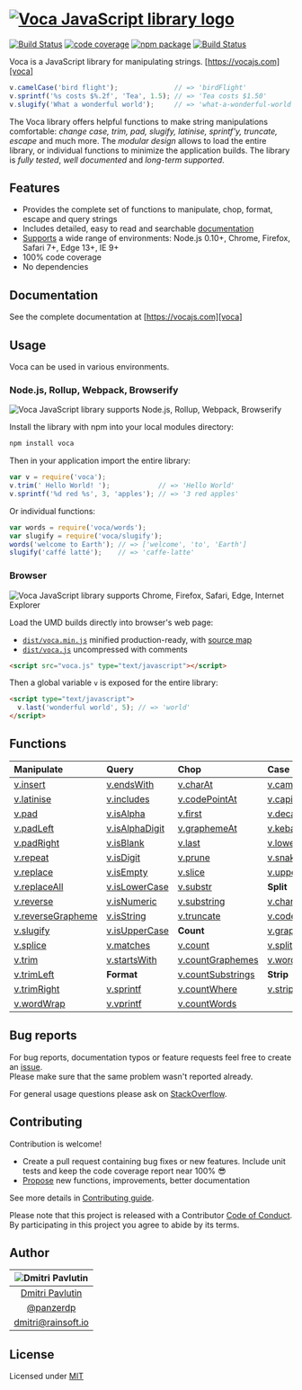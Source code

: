 # [![Voca JavaScript library logo][logo]][voca]

[![Build Status](https://travis-ci.org/hyeonil/awesome-string.svg?branch=master)](https://travis-ci.org/hyeonil/awesome-string)
[![code coverage](https://img.shields.io/codecov/c/github/panzerdp/voca.svg)](https://codecov.io/github/panzerdp/voca)
[![npm package](https://img.shields.io/npm/v/voca.svg)](https://www.npmjs.com/package/voca)
[![Build Status](https://saucelabs.com/buildstatus/nuti0102_voca)](https://saucelabs.com/beta/builds/8cf2a13caaad435e96a4940fdbe3f101)

Voca is a JavaScript library for manipulating strings. [https://vocajs.com][voca]

```javascript
v.camelCase('bird flight');              // => 'birdFlight'
v.sprintf('%s costs $%.2f', 'Tea', 1.5); // => 'Tea costs $1.50'
v.slugify('What a wonderful world');     // => 'what-a-wonderful-world'
```

The Voca library offers helpful functions to make string manipulations comfortable: *change case, trim, pad, slugify,
latinise, sprintf'y, truncate, escape* and much more.  The *modular design* allows to load the entire library, or
individual functions to minimize the application builds. The library is *fully tested*, *well documented* and *long-term supported*.

## Features

*  Provides the complete set of functions to manipulate, chop, format, escape and query strings
*  Includes detailed, easy to read and searchable [documentation][voca]
*  [Supports](https://saucelabs.com/u/panzerdp) a wide range of environments: Node.js 0.10+, Chrome, Firefox, Safari 7+, Edge 13+, IE 9+
*  100% code coverage
*  No dependencies

## Documentation

See the complete documentation at [https://vocajs.com][voca]

## Usage
Voca can be used in various environments.

### Node.js, Rollup, Webpack, Browserify

![Voca JavaScript library supports Node.js, Rollup, Webpack, Browserify][logo_commonjs]

Install the library with npm into your local modules directory:

```bash
npm install voca
```

Then in your application import the entire library:

```javascript
var v = require('voca');
v.trim(' Hello World! ');            // => 'Hello World'
v.sprintf('%d red %s', 3, 'apples'); // => '3 red apples'
```

Or individual functions:

```javascript
var words = require('voca/words');
var slugify = require('voca/slugify');
words('welcome to Earth'); // => ['welcome', 'to', 'Earth']
slugify('caffé latté');    // => 'caffe-latte'
```

### Browser

![Voca JavaScript library supports Chrome, Firefox, Safari, Edge, Internet Explorer][logo_browsers]

Load the UMD builds directly into browser's web page:

* [`dist/voca.min.js`][voca_min_js] minified production-ready, with [source map][source_map] 
* [`dist/voca.js`][voca_js] uncompressed with comments

```html
<script src="voca.js" type="text/javascript"></script>
```

Then a global variable `v` is exposed for the entire library:

```html
<script type="text/javascript">
  v.last('wonderful world', 5); // => 'world'
</script>
```

## Functions

| Manipulate                           | Query                          | Chop                                 | Case                           | Index                          |
| :----------------------------------- | :----------------------------- | :----------------------------------- | :----------------------------- | :------------------------------|
| [v.insert][insert]                   | [v.endsWith][endsWith]         | [v.charAt][charAt]                   | [v.camelCase][camelCase]       | [v.indexOf][indexOf]           |
| [v.latinise][latinise]               | [v.includes][includes]         | [v.codePointAt][codePointAt]         | [v.capitalize][capitalize]     | [v.lastIndexOf][lastIndexOf]   |
| [v.pad][pad]                         | [v.isAlpha][isAlpha]           | [v.first][first]                     | [v.decapitalize][decapitalize] | [v.search][search]             |
| [v.padLeft][padLeft]                 | [v.isAlphaDigit][isAlphaDigit] | [v.graphemeAt][graphemeAt]           | [v.kebabCase][kebabCase]       | **Escape**                     |
| [v.padRight][padRight]               | [v.isBlank][isBlank]           | [v.last][last]                       | [v.lowerCase][lowerCase]       | [v.escapeHtml][escapeHtml]     |
| [v.repeat][repeat]                   | [v.isDigit][isDigit]           | [v.prune][prune]                     | [v.snakeCase][snakeCase]       | [v.escapeRegExp][escapeRegExp] |
| [v.replace][replace]                 | [v.isEmpty][isEmpty]           | [v.slice][slice]                     | [v.upperCase][upperCase]       | [v.unescapeHtml][unescapeHtml] |
| [v.replaceAll][replaceAll]           | [v.isLowerCase][isLowerCase]   | [v.substr][substr]                   | **Split**                      |                                | 
| [v.reverse][reverse]                 | [v.isNumeric][isNumeric]       | [v.substring][substring]             | [v.chars][chars]               |                                |
| [v.reverseGrapheme][reverseGrapheme] | [v.isString][isString]         | [v.truncate][truncate]               | [v.codePoints][codePoints]     |                                |
| [v.slugify][slugify]                 | [v.isUpperCase][isUpperCase]   | **Count**                            | [v.graphemes][graphemes]       |                                |
| [v.splice][splice]                   | [v.matches][matches]           | [v.count][count]                     | [v.split][split]               |                                |
| [v.trim][trim]                       | [v.startsWith][startsWith]     | [v.countGraphemes][countGraphemes]   | [v.words][words]               |                                |
| [v.trimLeft][trimLeft]               | **Format**                     | [v.countSubstrings][countSubstrings] | **Strip**                      |                                |
| [v.trimRight][trimRight]             | [v.sprintf][sprintf]           | [v.countWhere][countWhere]           | [v.stripTags][stripTags]       |                                |
| [v.wordWrap][wordWrap]               | [v.vprintf][vprintf]           | [v.countWords][countWords]           |                                |                                |

## Bug reports

For bug reports, documentation typos or feature requests feel free to create an [issue](https://github.com/panzerdp/voca/issues).  
Please make sure that the same problem wasn't reported already.

For general usage questions please ask on [StackOverflow](http://stackoverflow.com/questions/ask).

## Contributing

Contribution is welcome!

* Create a pull request containing bug fixes or new features. Include unit tests and keep the code coverage report near 100% 😎
* [Propose](https://github.com/panzerdp/voca/issues/new) new functions, improvements, better documentation

See more details in [Contributing guide][CONTRIBUTING].

Please note that this project is released with a Contributor [Code of Conduct][CODE_OF_CONDUCT]. By participating in this project you agree to abide by its terms.

## Author

| ![Dmitri Pavlutin](https://s.gravatar.com/avatar/7be6b604e5d3c6a82ed933dd90ed68dc?s=100) |
| :-: |
| [Dmitri Pavlutin](https://rainsoft.io/about-me/) |
| [@panzerdp](https://twitter.com/panzerdp) |
| [dmitri@rainsoft.io](mailto:dmitri@rainsoft.io) |

## License

Licensed under [MIT](https://github.com/panzerdp/voca/blob/master/LICENSE.md)

[CODE_OF_CONDUCT]: https://github.com/panzerdp/voca/blob/master/CODE_OF_CONDUCT.md
[CONTRIBUTING]: https://github.com/panzerdp/voca/blob/master/.github/CONTRIBUTING.md
[voca_min_js]: https://raw.githubusercontent.com/panzerdp/voca/1.1.0/dist/voca.min.js
[source_map]: https://raw.githubusercontent.com/panzerdp/voca/1.1.0/dist/voca.min.js.map
[voca_js]: https://raw.githubusercontent.com/panzerdp/voca/1.1.0/dist/voca.js
[voca]: https://vocajs.com
[logo]: https://github.com/panzerdp/voca/raw/master/jsdoc/template/static/images/voca-logo@300px.png
[logo_commonjs]: https://github.com/panzerdp/voca/raw/master/jsdoc/template/static/images/commonjs@200px.png
[logo_browsers]: https://github.com/panzerdp/voca/raw/master/jsdoc/template/static/images/browsers@200px.png

[camelCase]: https://vocajs.com/#camelCase
[capitalize]: https://vocajs.com/#capitalize
[decapitalize]: https://vocajs.com/#decapitalize
[kebabCase]: https://vocajs.com/#kebabCase
[lowerCase]: https://vocajs.com/#lowerCase
[snakeCase]: https://vocajs.com/#snakeCase
[upperCase]: https://vocajs.com/#upperCase

[charAt]: https://vocajs.com/#charAt
[codePointAt]: https://vocajs.com/#codePointAt
[first]: https://vocajs.com/#first
[graphemeAt]: https://vocajs.com/#graphemeAt
[last]: https://vocajs.com/#last
[prune]: https://vocajs.com/#prune
[slice]: https://vocajs.com/#slice
[substr]: https://vocajs.com/#substr
[substring]: https://vocajs.com/#substring
[truncate]: https://vocajs.com/#truncate

[count]: https://vocajs.com/#count
[countGraphemes]: https://vocajs.com/#countGraphemes
[countSubstrings]: https://vocajs.com/#countSubstrings
[countWhere]: https://vocajs.com/#countWhere
[countWords]: https://vocajs.com/#countWords

[escapeHtml]: https://vocajs.com/#escapeHtml
[escapeRegExp]: https://vocajs.com/#escapeRegExp
[unescapeHtml]: https://vocajs.com/#unescapeHtml

[sprintf]: https://vocajs.com/#sprintf
[vprintf]: https://vocajs.com/#vprintf

[indexOf]: https://vocajs.com/#indexOf
[lastIndexOf]: https://vocajs.com/#lastIndexOf
[search]: https://vocajs.com/#search

[insert]: https://vocajs.com/#insert
[latinise]: https://vocajs.com/#latinise
[pad]: https://vocajs.com/#pad
[padLeft]: https://vocajs.com/#padLeft
[padRight]: https://vocajs.com/#padRight
[repeat]: https://vocajs.com/#repeat
[replace]: https://vocajs.com/#replace
[replaceAll]: https://vocajs.com/#replaceAll
[reverse]: https://vocajs.com/#reverse
[reverseGrapheme]: https://vocajs.com/#reverseGrapheme
[slugify]: https://vocajs.com/#slugify
[splice]: https://vocajs.com/#splice
[trim]: https://vocajs.com/#trim
[trimLeft]: https://vocajs.com/#trimLeft
[trimRight]: https://vocajs.com/#trimRight
[wordWrap]: https://vocajs.com/#wordWrap

[endsWith]: https://vocajs.com/#endsWith
[includes]: https://vocajs.com/#includes
[isAlpha]: https://vocajs.com/#isAlpha
[isAlphaDigit]: https://vocajs.com/#isAlphaDigit
[isBlank]: https://vocajs.com/#isBlank
[isDigit]: https://vocajs.com/#isDigit
[isEmpty]: https://vocajs.com/#isEmpty
[isLowerCase]: https://vocajs.com/#isLowerCase
[isNumeric]: https://vocajs.com/#isNumeric
[isString]: https://vocajs.com/#isString
[isUpperCase]: https://vocajs.com/#isUpperCase
[matches]: https://vocajs.com/#matches
[startsWith]: https://vocajs.com/#startsWith

[chars]: https://vocajs.com/#chars
[codePoints]: https://vocajs.com/#codePoints
[graphemes]: https://vocajs.com/#graphemes
[split]: https://vocajs.com/#split
[words]: https://vocajs.com/#words

[stripTags]: https://vocajs.com/#stripTags